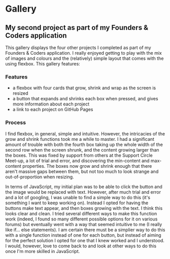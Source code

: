 # Gallery
## My second project as part of my Founders & Coders application

This gallery displays the four other projects I completed as part of my Founders & Coders application. I really enjoyed getting to play with the mix of images and colours and the (relatively) simple layout that comes with the using flexbox. This gallery features:

### Features

- a flexbox with four cards that grow, shrink and wrap as the screen is resized 
- a button that expands and shrinks each box when pressed, and gives more information about each project
- a link to each project on GitHub Pages

### Process

I find flexbox, in general, simple and intuitive. However, the intricacies of the grow and shrink functions took me a while to master. I had a significant amount of trouble with both the fourth box taking up the whole width of the second row when the screen shrunk, and the content growing larger than the boxes. This was fixed by support from others at the Support Circle Meet-up, a lot of trial and error, and discovering the min-content and max-content properties. The boxes now grow and shrink enough that there aren't massive gaps between them, but not too much to look strange and out-of-proportion when resizing.

In terms of JavaScript, my initial plan was to be able to click the button and the image would be replaced with text. However, after much trial and error and a lot of googling, I was unable to find a simple way to do this (it's something I want to keep working on). Instead I opted for having the buttons make text appear, and then boxes growing with the text. I think this looks clear and clean. I tried several different ways to make this function work (indeed, I found so many different possible options for it on various forums) but eventually went with a way that seemed intuitive to me (I really like if... else statements). I am certain there must be a simplier way to do this with a single function instead of one for each button, but instead of aiming for the perfect solution I opted for one that I knew worked and I understood. I would, however, love to come back to and look at other ways to do this once I'm more skilled in JavaScript.

